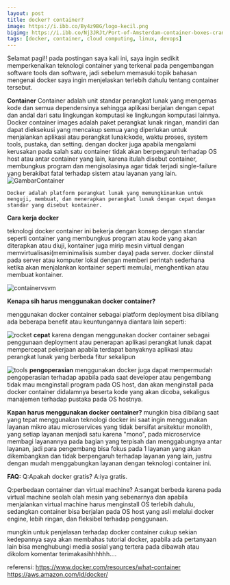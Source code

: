 ```yaml
---
layout: post
title: docker? container?
image: https://i.ibb.co/By4z9BG/logo-kecil.png
bigimg: https://i.ibb.co/Nj3JRJt/Port-of-Amsterdam-container-boxes-cranes-BIG.jpg
tags: [docker, container, cloud computing, linux, devops]
---
```

Selamat pagi!! pada postingan saya kali ini, saya ingin sedikit memperkenalkan teknologi container yang terkenal pada pengembangan software tools dan software, jadi sebelum memasuki topik bahasan mengenai docker saya ingin menjelaskan terlebih dahulu tentang container tersebut.

**Container**
Container adalah unit standar perangkat lunak yang mengemas kode dan semua dependensinya sehingga aplikasi berjalan dengan cepat dan andal dari satu lingkungan komputasi ke lingkungan komputasi lainnya. Docker container images adalah paket perangkat lunak ringan, mandiri dan dapat dieksekusi yang mencakup semua yang diperlukan untuk menjalankan aplikasi atau perangkat lunak:kode, waktu proses, system tools, pustaka, dan setting.
dengan docker juga apabila mengalami kerusakan pada salah satu container tidak akan berpengaruh terhadap OS host atau antar container yang lain, karena itulah disebut container, membungkus program dan mengisolasinya agar tidak terjadi single-failure yang berakibat fatal terhadap sistem atau layanan yang lain.
![GambarContainer](https://www.docker.com/sites/default/files/d8/styles/large/public/2018-11/container-what-is-container.png?itok=vle7kjDj)

``Docker adalah platform perangkat lunak yang memungkinankan untuk menguji, membuat, dan menerapkan perangkat lunak dengan cepat dengan standar yang disebut kontainer.``

**Cara kerja docker**

teknologi docker container ini bekerja dengan konsep dengan standar seperti container yang membungkus program atau kode yang akan diterapkan atau diuji, kontainer juga mirip mesin virtual dengan memvirtualisasi(meminimalisis sumber daya) pada server.
docker diinstal pada server atau komputer lokal dengan memberi perintah sederhana ketika akan menjalankan kontainer seperti memulai, menghentikan atau membuat kontainer.

![containervsvm](https://d1.awsstatic.com/Developer%20Marketing/containers/monolith_2-VM-vs-Containers.78f841efba175556d82f64d1779eb8b725de398d.png)

**Kenapa sih harus menggunakan docker container?**

menggunakan docker container sebagai platform deployment bisa dibilang ada beberapa benefit atau keuntungannya diantara lain seperti:

![rocket](https://d1.awsstatic.com/icons/benefit-icons/100x100_benefit_deployment1.ac1f1acaaffa93eedfa279a72b4cb9693a8f3b69.png)
**cepat**
karena dengan menggunakan docker container sebagai penggunaan deployment atau penerapan aplikasi perangkat lunak dapat mempercepat pekerjaan apabila terdapat banyaknya aplikasi atau perangkat lunak yang berbeda fitur sekalipun

![tools](https://d1.awsstatic.com/icons/benefit-icons/100x100_benefit_tools.6828dcc44b574230d84659102b2cf9fcb5f4ed3b.png)
**pengoperasian**
menggunakan docker juga dapat mempermudah pengoperasian terhadap apabila pada saat developer atau pengembang tidak mau menginstall program pada OS host, dan akan menginstall pada docker container didalamnya beserta kode yang akan dicoba, sekaligus manajemen terhadap pustaka pada OS hostnya.

**Kapan harus menggunakan docker container?**
mungkin bisa dibilang saat yang tepat menggunakan teknologi docker ini saat ingin menggunakan layanan mikro atau microservices yang tidak bersifat arsitektur monolith, yang setiap layanan menjadi satu karena "mono", pada microservice membagi layanannya pada bagian yang terpisah dan menggabungnya antar layanan, jadi para pengembang bisa fokus pada 1 layanan yang akan dikembangkan dan tidak berpengaruh terhadap layanan yang lain, justru dengan mudah menggabungkan layanan dengan teknologi container ini.

**FAQ:**
Q:Apakah docker gratis?
A:iya gratis.

Q:perbedaan container dan virtual machine?
A:sangat berbeda karena pada virtual machine seolah olah mesin yang sebenarnya dan apabila menjalankan virtual machine harus menginstall OS terlebih dahulu, sedangkan container bisa berjalan pada OS host yang asli melalui docker engine, lebih ringan, dan fleksibel terhadap penggunaan.

mungkin untuk penjelasan terhadap docker container cukup sekian kedepannya saya akan membahas tutorial docker, apabila ada pertanyaan lain bisa menghubungi media sosial yang tertera pada dibawah atau dikolom komentar terimakasihhhhhh....

referensi:
<https://www.docker.com/resources/what-container>
<https://aws.amazon.com/id/docker/>